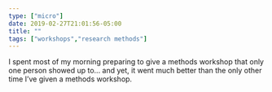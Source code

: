```yaml
---
type: ["micro"]
date: 2019-02-27T21:01:56-05:00
title: ""
tags: ["workshops","research methods"]
---
```

I spent most of my morning preparing to give a methods workshop that only one person showed up to... and yet, it went much better than the only other time I’ve given a methods workshop.
